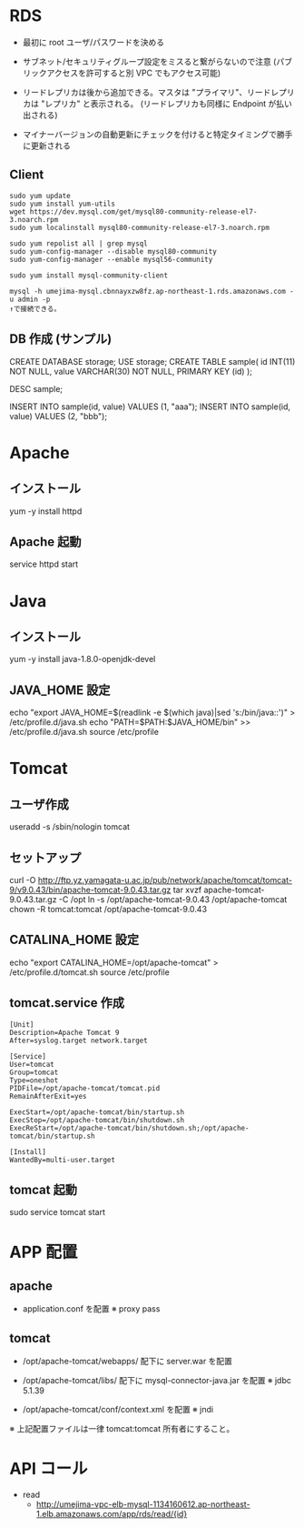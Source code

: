 
# RDS

* 最初に root ユーザ/パスワードを決める
* サブネット/セキュリティグループ設定をミスると繋がらないので注意
  (パブリックアクセスを許可すると別 VPC でもアクセス可能)

* リードレプリカは後から追加できる。マスタは "プライマリ"、リードレプリカは "レプリカ" と表示される。
  (リードレプリカも同様に Endpoint が払い出される)

* マイナーバージョンの自動更新にチェックを付けると特定タイミングで勝手に更新される

## Client

```
sudo yum update
sudo yum install yum-utils
wget https://dev.mysql.com/get/mysql80-community-release-el7-3.noarch.rpm
sudo yum localinstall mysql80-community-release-el7-3.noarch.rpm

sudo yum repolist all | grep mysql
sudo yum-config-manager --disable mysql80-community
sudo yum-config-manager --enable mysql56-community

sudo yum install mysql-community-client

mysql -h umejima-mysql.cbnnayxzw8fz.ap-northeast-1.rds.amazonaws.com -u admin -p
↑で接続できる。
```


## DB 作成 (サンプル)

CREATE DATABASE storage;
USE storage;
CREATE TABLE sample(
  id INT(11) NOT NULL, 
  value VARCHAR(30) NOT NULL,
  PRIMARY KEY (id)
);

DESC sample;

INSERT INTO sample(id, value) VALUES (1, "aaa");
INSERT INTO sample(id, value) VALUES (2, "bbb");


# Apache

## インストール

yum -y install httpd

## Apache 起動

service httpd start


# Java
## インストール

yum -y install java-1.8.0-openjdk-devel

## JAVA_HOME 設定
echo "export JAVA_HOME=$(readlink -e $(which java)|sed 's:/bin/java::')" > /etc/profile.d/java.sh
echo "PATH=\$PATH:\$JAVA_HOME/bin" >> /etc/profile.d/java.sh
source /etc/profile


# Tomcat
## ユーザ作成
useradd -s /sbin/nologin tomcat

## セットアップ

curl -O http://ftp.yz.yamagata-u.ac.jp/pub/network/apache/tomcat/tomcat-9/v9.0.43/bin/apache-tomcat-9.0.43.tar.gz
tar xvzf apache-tomcat-9.0.43.tar.gz -C /opt
ln -s /opt/apache-tomcat-9.0.43 /opt/apache-tomcat
chown -R tomcat:tomcat /opt/apache-tomcat-9.0.43

## CATALINA_HOME 設定
echo "export CATALINA_HOME=/opt/apache-tomcat" > /etc/profile.d/tomcat.sh
source /etc/profile

## tomcat.service 作成

```
[Unit]
Description=Apache Tomcat 9
After=syslog.target network.target

[Service]
User=tomcat
Group=tomcat
Type=oneshot
PIDFile=/opt/apache-tomcat/tomcat.pid
RemainAfterExit=yes

ExecStart=/opt/apache-tomcat/bin/startup.sh
ExecStop=/opt/apache-tomcat/bin/shutdown.sh
ExecReStart=/opt/apache-tomcat/bin/shutdown.sh;/opt/apache-tomcat/bin/startup.sh

[Install]
WantedBy=multi-user.target
```

## tomcat 起動

sudo service tomcat start

# APP 配置
## apache

* application.conf を配置
  ※ proxy pass

## tomcat

* /opt/apache-tomcat/webapps/ 配下に server.war を配置
* /opt/apache-tomcat/libs/ 配下に mysql-connector-java.jar を配置
  ※ jdbc 5.1.39

* /opt/apache-tomcat/conf/context.xml を配置
  ※ jndi

※ 上記配置ファイルは一律 tomcat:tomcat 所有者にすること。

# API コール

* read
  - http://umejima-vpc-elb-mysql-1134160612.ap-northeast-1.elb.amazonaws.com/app/rds/read/{id}
